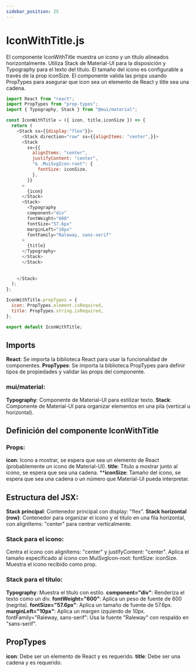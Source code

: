```yaml
---
sidebar_position: 25
---
```


# IconWithTitle.js

El componente IconWithTitle muestra un icono y un título alineados horizontalmente. Utiliza Stack de Material-UI para la disposición y Typography para el texto del título. El tamaño del icono es configurable a través de la prop iconSize. El componente valida las props usando PropTypes para asegurar que icon sea un elemento de React y title sea una cadena.

```js
import React from "react";
import PropTypes from "prop-types";
import { Typography, Stack } from "@mui/material";

const IconWithTitle = ({ icon, title,iconSize }) => {
  return (
    <Stack sx={{display:"flex"}}>
      <Stack direction="row" sx={{alignItems: "center",}}>
      <Stack
        sx={{
          alignItems: "center",
          justifyContent: "center",
          "& .MuiSvgIcon-root": {
            fontSize: iconSize,
          },
        }}
      >
        {icon}
      </Stack>
      <Stack>
        <Typography
        component="div"
        fontWeight="600"
        fontSize="57.6px"
        marginLeft="10px"
        fontFamily="Raleway, sans-serif"
      >
        {title}
      </Typography>
      </Stack>
      </Stack>
     
      
    </Stack>
  );
};

IconWithTitle.propTypes = {
  icon: PropTypes.element.isRequired,
  title: PropTypes.string.isRequired,
};

export default IconWithTitle;
```

## Imports

**React**: Se importa la biblioteca React para usar la funcionalidad de componentes.
**PropTypes**: Se importa la biblioteca PropTypes para definir tipos de propiedades y validar las props del componente.

### mui/material:

**Typography**: Componente de Material-UI para estilizar texto.
**Stack**: Componente de Material-UI para organizar elementos en una pila (vertical u horizontal).

## Definición del componente IconWithTitle

### Props:

**icon**: Icono a mostrar, se espera que sea un elemento de React (probablemente un icono de Material-UI).
**title**: Título a mostrar junto al icono, se espera que sea una cadena.
****iconSize**: Tamaño del icono, se espera que sea una cadena o un número que Material-UI pueda interpretar.

## Estructura del JSX:

**Stack principal**: Contenedor principal con display: "flex".
**Stack horizontal (row)**: Contenedor para organizar el icono y el título en una fila horizontal, con alignItems: "center" para centrar verticalmente.

### Stack para el icono:

Centra el icono con alignItems: "center" y justifyContent: "center".
Aplica el tamaño especificado al icono con MuiSvgIcon-root:  fontSize: iconSize.
Muestra el icono recibido como prop.

### Stack para el título:

**Typography**: Muestra el título con estilo.
**component="div"**: Renderiza el texto como un div.
**fontWeight="600"**: Aplica un peso de fuente de 600 (negrita).
**fontSize="57.6px"**: Aplica un tamaño de fuente de 57.6px.
**marginLeft="10px"**: Aplica un margen izquierdo de 10px.
fontFamily="Raleway, sans-serif": Usa la fuente "Raleway" con respaldo en "sans-serif".

## PropTypes

**icon**: Debe ser un elemento de React y es requerido.
**title**: Debe ser una cadena y es requerido.